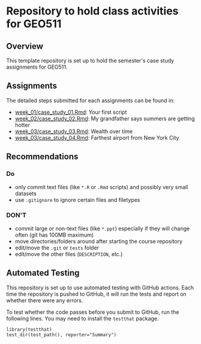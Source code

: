 # Repository to hold class activities for GEO511

## Overview
This template repository is set up to hold the semester's case study assignments for GEO511. 

## Assignments 
The detailed steps submitted for each assignments can be found in: 

  - [week_01/case_study_01.Rmd](week_01/case_study_01.md): Your first script
  - [week_02/case_study_02.Rmd](week_02/case_study_02.md): My grandfather says summers are getting hotter
  - [week_03/case_study_03.Rmd](week_03/case_study_03.md): Wealth over time
  - [week_03/case_study_04.Rmd](week_04/case_study_04.md): Farthest airport from New York City

## Recommendations

### Do
* only commit text files (like `*.R` or `.Rmd` scripts) and possibly very small datasets
* use `.gitignore` to ignore certain files and filetypes

### DON'T
* commit large or non-text files (like `*.ppt`) especially if they will change often (git has 100MB maximum)
* move directories/folders around after starting the course repository
* edit/move the `.git` or `tests` folder
* edit/move the other files (`DESCRIPTION`, etc.)


## Automated Testing
This repository is set up to use automated testing with GitHub actions.  Each time the repository is pushed to GitHub, it will run the tests and report on whether there were any errors.  

To test whether the code passes before you submit to GitHub, run the following lines.  You may need to install the `testthat` package.  

```
library(testthat)
test_dir(test_path(), reporter="Summary")
```

